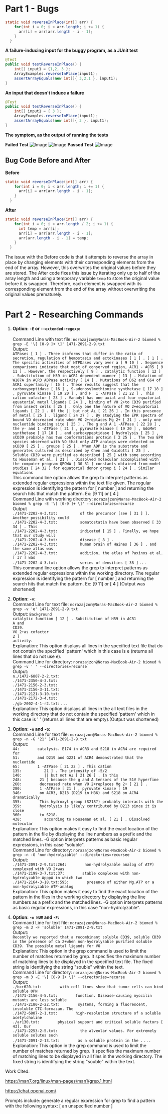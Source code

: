 # Part 1 - Bugs

```java
static void reverseInPlace(int[] arr) {
    for(int i = 0; i < arr.length; i += 1) {
      arr[i] = arr[arr.length - i - 1];
    }
  }
```

**A failure-inducing input for the buggy program, as a JUnit test**

```java
@Test 
public void testReverseInPlace() {
    int[] input1 = {1,2, 3 };
    ArrayExamples.reverseInPlace(input1);
    assertArrayEquals(new int[]{ 3,2,1 }, input1);
}
```

**An input that doesn't induce a failure**

```java
@Test 
public void testReverseInPlace() {
    int[] input1 = { 3 };
    ArrayExamples.reverseInPlace(input1);
    assertArrayEquals(new int[]{ 3 }, input1);
}
```

**The symptom, as the output of running the tests**

**Failed Test**
![Image](InputFail.png)
![Image](InputFail1.png)
**Passed Test**
![Image](InputPass.png)

## Bug Code Before and After
**Before**
```java
static void reverseInPlace(int[] arr) {
    for(int i = 0; i < arr.length; i += 1) {
      arr[i] = arr[arr.length - i - 1];
    }
  }
```
**After**
```java
static void reverseInPlace(int[] arr) {
    for(int i = 0; i < arr.length / 2; i += 1) {
      int temp = arr[i];
      arr[i] = arr[arr.length - i - 1];
      arr[arr.length - i - 1] = temp;
    }
  }
```
The issue with the Before code is that it attempts to reverse the array in place by changing elements with their corresponding elements from 
the end of the array. However, this overwrites the original values before they are stored. The After code fixes this issue by iterating only 
up to half of the array length and using a temporary variable `temp` to store the original value before it is swapped. Therefore, each 
element is swapped with its corresponding element from the end of the array without overwriting the original values prematurely.

# Part 2 - Researching Commands

1. **Option: `-E` or `--extended-regexp`:**  
<br>Command Line with text file: `norazajzon@Noras-MacBook-Air-2 biomed % grep -E '\[ [0-9 ]+ \]' 1471-2091-2-9.txt`
<br> Output: 
<br> `ATPases [ 1 ] . Three isoforms that differ in the ratio of
        secretion, regulation of hemostasis and ectokinases [ 1 ] .
        [ 1 ] . The specific activities of NTPDases vary over a
        [ 9 10 ] . Sequence comparisons indicate that most of
        conserved region, ACR1 - ACR5 [ 9 11 ] . However, the
        respectively [ 9 ] .
        catalytic function [ 12 ] . Substitution of H59 in ACR1
        dependent manner [ 13 ] . Mutation of W187A in ACR3
        ADPase activity [ 14 ] . Mutations of D62 and G64 of ACR1
        superfamily [ 15 ] . These results suggest that the
        carboxypeptidase [ 16 ] , S-adenosylmethionine synthetase [
        17 18 ] , pyruvate kinase [ 19 20 ] , and F 
        1 -ATPase [ 21 22 ] . This cation
        cofactor [ 23 ] . Vanadyl has one axial and four equatorial
        equatorial metal ligands [ 24 ] , binding of VO 2+to CD39
        purified from insect cells [ 25 ] . Only one
          the nature of VO 2+equatorial ligands [ 22 ] . Of the
          || but not A⊥ [ 21 26 ] . In this
          presence of metal [ 25 ] .
        ligand [ 24 27 ] . By studying the EPR spectra of bound VO
        decreased rate when VO 2+replaces Mg 2+ [ 21 ] .
        only one nucleotide binding site [ 25 ] . The g and A
        1 -ATPase [ 22 28 ] , the γ- and
        1 -ATPase [ 21 ] , pyruvate kinase [ 19
        20 ] , AdoMet synthetase [ 17 18 ] , and carboxypeptidase [
        hydrolysis [ 25 ] , sCD39 probably has two conformations
        protein [ 2 25 ] . The two EPR species observed with VO
        that only ATP analogs were detected on sCD39 [ 25 ] .
        groups [ 25 ] . When ADP is the substrate and generates
          cultured as described by Chen and Guidotti [ 25 ] .
          Soluble CD39 were purified as described [ 25 ] with some
          according to Houseman et al. [ 21 ] . Dissolved molecular
          accomplished with the computer program QPOWA [ 30 31 ]
          constants obtained from model studies [ 24 32 ]
          for equatorial donor group i [ 24 ] . Similar equations`
<br> This command line option allows the grep to interpret patterns as extended regular expressions within the text file given. The regular expression is identifying the pattern for [ number ] and returning the search hits that match the pattern. Ex: [9 11] or [ 4 ]
<br> Command Line with working directory: `norazajzon@Noras-MacBook-Air-2 biomed % grep -E '\[ [0-9 ]+ \]' --directories=recurse`
<br> Output
<br> `./1471-2202-4-3.txt:          of the precursor [see [ 31 ] ]. Another possibility could
`<br>`./1471-2202-4-3.txt:          somatostatin have been observed [ 33 34 ] . This
`<br>`./1471-2202-4-3.txt:          indicated [ 15 ] . Finally, we hope that our study will
`<br>`./1471-2202-4-3.txt:          disease [ 8 ] .
`<br>`./1471-2202-4-3.txt:          human brain of Haines [ 36 ] , and the same atlas was
`<br>`./1471-2202-4-3.txt:          addition, the atlas of Paxinos et al. [ 37 ] was
`<br>`./1471-2202-4-3.txt:          series of densities [ 38 ]` . . . 
<br> This command line option allows the grep to interpret patterns as extended regular expressions within the working directory. The regular expression is identifying the pattern for [ number ] and returning the search hits that match the pattern. Ex: [9 11] or [ 4 ] (Output was shortened)

2. **Option: `-v`:**
<br>Command Line for text file: `norazajzon@Noras-MacBook-Air-2 biomed % grep -v 'e' 1471-2091-2-9.txt`
<br> Output: `Background
`<br>`catalytic function [ 12 ] . Substitution of H59 in ACR1
`<br>`A and 
`<br>`CD39.
`<br>`VO 2+as cofactor
`<br>`2 ] 
`<br>`activity.`
<br>Explanation: This option displays all lines in the specified text file that do not contain the specified 'pattern' which in this case is e (returns all lines that do not use e).
<br>Command Line for directory: `norazajzon@Noras-MacBook-Air-2 biomed % grep -v ' ' --directories=recurse`
<br> Output:
<br>`n./1472-6807-2-2.txt:
`<br>`./1471-2350-4-3.txt:
`<br>`./1471-2156-2-3.txt:
`<br>`./1471-2156-3-11.txt:
`<br>`./1471-2121-3-10.txt:
`<br>`./1471-2172-3-4.txt:
`<br>`./gb-2002-4-1-r2.txt:` . . .
<br>Explanation: This option displays all lines in the all text files in the working directory that do not contain the specified 'pattern' which in this case is ' ' (returns all lines that are empty).(Output was shortened)

3. **Option: `-n` and `-G`:**
<br>Command Line for text file: `norazajzon@Noras-MacBook-Air-2 biomed % grep -n -G '21' 1471-2091-2-9.txt`
<br> Output:
<br> `44:        catalysis. E174 in ACR3 and S218 in ACR4 are required for
`<br>`51:        and D219 and G221 of ACR4 demonstrated that the nucleotide
`<br>`65:        1 -ATPase [ 21 22 ] . This cation
`<br>`135:          21 ] . The intensity of -5/2 
`<br>`140:          || but not A⊥ [ 21 26 ] . In this
`<br>`248:        21 ] because the g and A tensors of the 51V hyperfine
`<br>`260:        decreased rate when VO 2+replaces Mg 2+ [ 21 ] .
`<br>`280:        1 -ATPase [ 21 ] , pyruvate kinase [ 19
`<br>`346:        on ACR3, D213 (D219 in HB6) and S218 on ACR4 dramatically
`<br>`355:        This hydroxyl group (S218?) probably interacts with the
`<br>`359:        hydrolysis is likely contributed by D213 since it is close
`<br>`360:        to S218.
`<br>`438:          according to Houseman et al. [ 21 ] . Dissolved molecular`
<br>Explanation: This option makes it easy to find the exact location of the pattern in the file by displaying the line numbers as a prefix and the matched lines. -G option interprets patterns as basic regular expressions, in this case "soluble".
<br>Command Line for directory: `norazajzon@Noras-MacBook-Air-2 biomed % grep -n -G 'non-hydrolyzable' --directories=recursee`
<br> Output:
<br>`./1471-2091-2-9.txt:264:        non-hydrolyzable analog of ATP) complexed with VO 2+was
`<br>`./1471-2199-3-7.txt:37:        stable complexes with non-hydrolyzable ApppA in which two
`<br>`./1471-2164-3-18.txt:595:        presence of either Mg.ATP or a non-hydrolyzable ATP-analog`
<br>Explanation: This option makes it easy to find the exact location of the pattern in the files in the working directory by displaying the line numbers as a prefix and the matched lines.  -G option interprets patterns as basic regular expressions, in this case "non-hydrolyzable".

7. **Option: `-m NUM` and `-F`:**
<br>Command Line for text file: `norazajzon@Noras-MacBook-Air-2 biomed % grep -m 3 -F 'soluble' 1471-2091-2-9.txt`
<br> Output:
<br>`Recently we reported that a recombinant soluble CD39,
        soluble CD39 in the presence of Ca 2+when non-hydrolysable
        purified soluble CD39. The possible metal ligands for VO`
<br>Explanation: This option in the grep command is used to limit the number of matches returned by grep. It specifies the maximum number of matching lines to be displayed in the specified text file. The fixed string is identifying the string "souble" within the text.
<br>Command Line for directory: `norazajzon@Noras-MacBook-Air-2 biomed % grep -m 3 -E '\[ [0-9 ]+ \]' --directories=recurse`
<br> Output:
<br>`./bcr620.txt:        with cell lines show that tumor cells can bind soluble OPN
`<br>`./1471-2156-4-5.txt:        function. Disease-causing myocilin mutants are less soluble
`<br>`./1471-2180-2-22.txt:        systems, forming a fluorescent, insoluble CTC-formazan. The
`<br>`./1472-6807-2-1.txt:        high-resolution structure of a soluble acetylcholine
`<br>`./ar130.txt:        physical support and critical soluble factors [ 43]. Our
`<br>`./1471-2253-2-5.txt:          the alveolar values. For extremely soluble solutes such
`<br>`./1471-2091-2-13.txt:        as a soluble protein in the .` . . .
<br>Explanation: This option in the grep command is used to limit the number of matches returned by grep. It specifies the maximum number of matching lines to be displayed in all files in the working directory. The fixed string is identifying the string "souble" within the text.

Work Cited:

https://man7.org/linux/man-pages/man1/grep.1.html

https://chat.openai.com/

Prompts include: generate a regular expression for grep to find a pattern with the following syntax: [  an unspecified number ]
